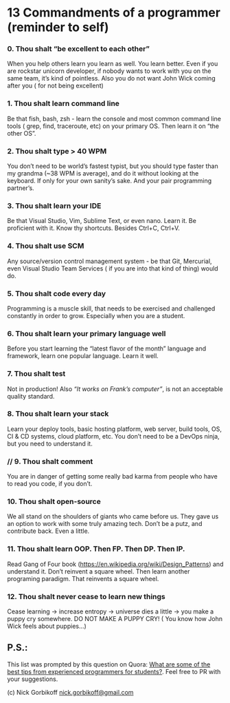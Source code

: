 
# 13 Commandments of a programmer (reminder to self) 

### 0. Thou shalt “be excellent to each other”

When you help others learn you learn as well. You learn better. Even if you are rockstar unicorn developer, if nobody wants to work with you on the same team, it’s kind of pointless. Also you do not want John Wick coming after you ( for not being excellent)

### 1. Thou shalt learn command line

Be that fish, bash, zsh - learn the console and most common command line tools ( grep, find, traceroute, etc) on your primary OS. Then learn it on “the other OS”.

### 2. Thou shalt type > 40 WPM

You don’t need to be world’s fastest typist, but you should type faster than my grandma (~38 WPM is average), and do it without looking at the keyboard. If only for your own sanity’s sake. And your pair programming partner’s.

### 3. Thou shalt learn your IDE

Be that Visual Studio, Vim, Sublime Text, or even nano. Learn it. Be proficient with it. Know thy shortcuts. Besides Ctrl+C, Ctrl+V.

### 4. Thou shalt use SCM

Any source/version control management system - be that Git, Mercurial, even Visual Studio Team Services ( if you are into that kind of thing) would do.

### 5. Thou shalt code every day

Programming is a muscle skill, that needs to be exercised and challenged constantly in order to grow. Especially when you are a student.

### 6. Thou shalt learn your primary language well

Before you start learning the “latest flavor of the month” language and framework, learn one popular language. Learn it well.

### 7. Thou shalt test

Not in production! Also *“It works on Frank’s computer”*, is not an acceptable quality standard.

### 8. Thou shalt learn your stack

Learn your deploy tools, basic hosting platform, web server, build tools, OS, CI & CD systems, cloud platform, etc. You don’t need to be a DevOps ninja, but you need to understand it.

### // 9. Thou shalt comment

You are in danger of getting some really bad karma from people who have to read you code, if you don’t.

### 10. Thou shalt open-source

We all stand on the shoulders of giants who came before us. They gave us an option to work with some truly amazing tech. Don’t be a putz, and contribute back. Even a little.

### 11. Thou shalt learn OOP. Then FP. Then DP. Then IP.

Read Gang of Four book (https://en.wikipedia.org/wiki/Design_Patterns) and understand it. Don’t reinvent a square wheel. Then learn another programing paradigm. That reinvents a square wheel.

### 12. Thou shalt never cease to learn new things

Cease learning -> increase entropy -> universe dies a little -> you make a puppy cry somewhere. DO NOT MAKE A PUPPY CRY! ( You know how John Wick feels about puppies…)





## P.S.:
This list was prompted by this question on Quora: [What are some of the best tips from experienced programmers for students?](http://qr.ae/TU1RAM).
Feel free to PR with your suggestions. 

(c) Nick Gorbikoff nick.gorbikoff@gmail.com
